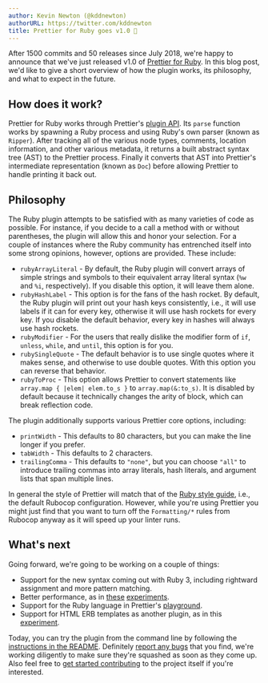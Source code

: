 ```yaml
---
author: Kevin Newton (@kddnewton)
authorURL: https://twitter.com/kddnewton
title: Prettier for Ruby goes v1.0 🎉
---
```


After 1500 commits and 50 releases since July 2018, we're happy to announce that we've just released v1.0 of [Prettier for Ruby](https://github.com/prettier/plugin-ruby). In this blog post, we'd like to give a short overview of how the plugin works, its philosophy, and what to expect in the future.

<!--truncate-->

## How does it work?

Prettier for Ruby works through Prettier's [plugin API](https://prettier.io/docs/en/plugins.html). Its `parse` function works by spawning a Ruby process and using Ruby's own parser (known as `Ripper`). After tracking all of the various node types, comments, location information, and other various metadata, it returns a built abstract syntax tree (AST) to the Prettier process. Finally it converts that AST into Prettier's intermediate representation (known as `Doc`) before allowing Prettier to handle printing it back out.

## Philosophy

The Ruby plugin attempts to be satisfied with as many varieties of code as possible. For instance, if you decide to a call a method with or without parentheses, the plugin will allow this and honor your selection. For a couple of instances where the Ruby community has entrenched itself into some strong opinions, however, options are provided. These include:

- `rubyArrayLiteral` - By default, the Ruby plugin will convert arrays of simple strings and symbols to their equivalent array literal syntax (`%w` and `%i`, respectively). If you disable this option, it will leave them alone.
- `rubyHashLabel` - This option is for the fans of the hash rocket. By default, the Ruby plugin will print out your hash keys consistently, i.e., it will use labels if it can for every key, otherwise it will use hash rockets for every key. If you disable the default behavior, every key in hashes will always use hash rockets.
- `rubyModifier` - For the users that really dislike the modifier form of `if`, `unless`, `while`, and `until`, this option is for you.
- `rubySingleQuote` - The default behavior is to use single quotes where it makes sense, and otherwise to use double quotes. With this option you can reverse that behavior.
- `rubyToProc` - This option allows Prettier to convert statements like `array.map { |elem| elem.to_s }` to `array.map(&:to_s)`. It is disabled by default because it technically changes the arity of block, which can break reflection code.

The plugin additionally supports various Prettier core options, including:

- `printWidth` - This defaults to 80 characters, but you can make the line longer if you prefer.
- `tabWidth` - This defaults to 2 characters.
- `trailingComma` - This defaults to `"none"`, but you can choose `"all"` to introduce trailing commas into array literals, hash literals, and argument lists that span multiple lines.

In general the style of Prettier will match that of the [Ruby style guide](https://github.com/rubocop-hq/ruby-style-guide), i.e., the default Rubocop configuration. However, while you're using Prettier you might just find that you want to turn off the `Formatting/*` rules from Rubocop anyway as it will speed up your linter runs.

## What's next

Going forward, we're going to be working on a couple of things:

- Support for the new syntax coming out with Ruby 3, including rightward assignment and more pattern matching.
- Better performance, as in [these](https://github.com/kddeisz/libdoc) [experiments](https://github.com/prettier/plugin-ruby/pull/512).
- Support for the Ruby language in Prettier's [playground](https://prettier.io/playground/).
- Support for HTML ERB templates as another plugin, as in this [experiment](https://github.com/prettier/plugin-ruby/compare/erb).

Today, you can try the plugin from the command line by following the [instructions in the README](https://github.com/prettier/plugin-ruby#getting-started). Definitely [report any bugs](https://github.com/prettier/plugin-ruby/issues) that you find, we're working diligently to make sure they're squashed as soon as they come up. Also feel free to [get started contributing](https://github.com/prettier/plugin-ruby/blob/master/CONTRIBUTING.md) to the project itself if you're interested.

